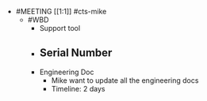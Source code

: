 - #MEETING [[1:1]] #cts-mike
	- #WBD
		- Support tool
		- Serial Number
			-
		- Engineering Doc
			- Mike want to update all the engineering docs
			- Timeline: 2 days